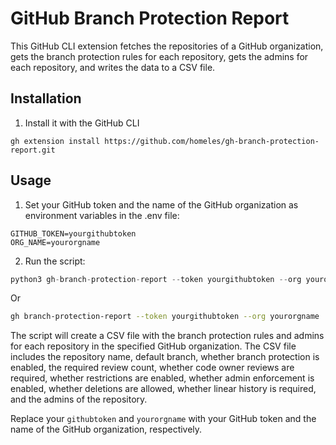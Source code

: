 # GitHub Branch Protection Report

This GitHub CLI extension fetches the repositories of a GitHub organization, gets the branch protection rules for each repository, gets the admins for each repository, and writes the data to a CSV file.

## Installation

1. Install it with the GitHub CLI
```
gh extension install https://github.com/homeles/gh-branch-protection-report.git
```

## Usage

1. Set your GitHub token and the name of the GitHub organization as environment variables in the .env file:

```
GITHUB_TOKEN=yourgithubtoken
ORG_NAME=yourorgname
```

2. Run the script:

```py
python3 gh-branch-protection-report --token yourgithubtoken --org yourorgname
```

Or
```bash
gh branch-protection-report --token yourgithubtoken --org yourorgname
```

The script will create a CSV file with the branch protection rules and admins for each repository in the specified GitHub organization. The CSV file includes the repository name, default branch, whether branch protection is enabled, the required review count, whether code owner reviews are required, whether restrictions are enabled, whether admin enforcement is enabled, whether deletions are allowed, whether linear history is required, and the admins of the repository.

Replace your `githubtoken` and `yourorgname` with your GitHub token and the name of the GitHub organization, respectively.